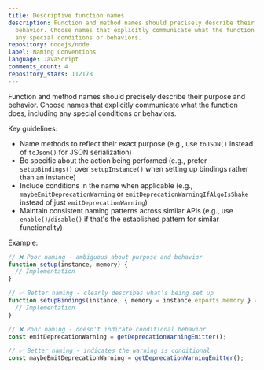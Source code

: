 ```yaml
---
title: Descriptive function names
description: Function and method names should precisely describe their purpose and
  behavior. Choose names that explicitly communicate what the function does, including
  any special conditions or behaviors.
repository: nodejs/node
label: Naming Conventions
language: JavaScript
comments_count: 4
repository_stars: 112178
---
```


Function and method names should precisely describe their purpose and behavior. Choose names that explicitly communicate what the function does, including any special conditions or behaviors.

Key guidelines:
- Name methods to reflect their exact purpose (e.g., use `toJSON()` instead of `toJson()` for JSON serialization)
- Be specific about the action being performed (e.g., prefer `setupBindings()` over `setupInstance()` when setting up bindings rather than an instance)
- Include conditions in the name when applicable (e.g., `maybeEmitDeprecationWarning` or `emitDeprecationWarningIfAlgoIsShake` instead of just `emitDeprecationWarning`)
- Maintain consistent naming patterns across similar APIs (e.g., use `enable()`/`disable()` if that's the established pattern for similar functionality)

Example:
```javascript
// ❌ Poor naming - ambiguous about purpose and behavior
function setup(instance, memory) {
  // Implementation
}

// ✅ Better naming - clearly describes what's being set up
function setupBindings(instance, { memory = instance.exports.memory } = {}) {
  // Implementation
}

// ❌ Poor naming - doesn't indicate conditional behavior
const emitDeprecationWarning = getDeprecationWarningEmitter();

// ✅ Better naming - indicates the warning is conditional
const maybeEmitDeprecationWarning = getDeprecationWarningEmitter();
```